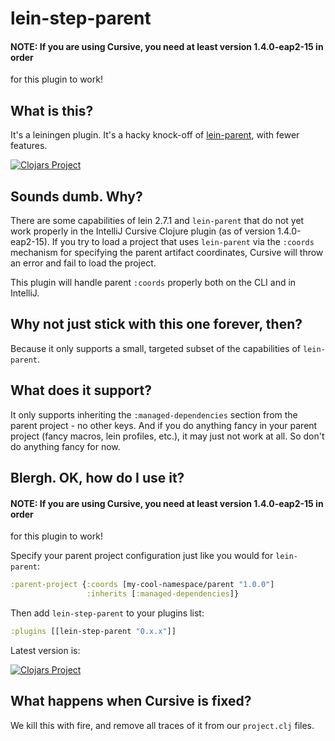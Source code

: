 # lein-step-parent

#### NOTE: If you are using Cursive, you need at least version 1.4.0-eap2-15 in order
for this plugin to work!

## What is this?

It's a leiningen plugin.  It's a hacky knock-off of
[lein-parent](https://github.com/achin/lein-parent), with fewer features.

[![Clojars Project](http://clojars.org/lein-step-parent/latest-version.svg)](http://clojars.org/lein-step-parent)

## Sounds dumb.  Why?

There are some capabilities of lein 2.7.1 and `lein-parent` that do not
yet work properly in the IntelliJ Cursive Clojure plugin (as of version
1.4.0-eap2-15).  If you try to load a project that uses `lein-parent`
via the `:coords` mechanism for specifying the parent artifact coordinates,
Cursive will throw an error and fail to load the project.

This plugin will handle parent `:coords` properly both on the CLI and
in IntelliJ.

## Why not just stick with this one forever, then?

Because it only supports a small, targeted subset of the capabilities of
`lein-parent`.

## What does it support?

It only supports inheriting the `:managed-dependencies` section from the
parent project - no other keys.  And if you do anything fancy in your
parent project (fancy macros, lein profiles, etc.), it may just not work at
all.  So don't do anything fancy for now.

## Blergh.  OK, how do I use it?

#### NOTE: If you are using Cursive, you need at least version 1.4.0-eap2-15 in order
for this plugin to work!

Specify your parent project configuration just like you would for
`lein-parent`:

```clj
:parent-project {:coords [my-cool-namespace/parent "1.0.0"]
                 :inherits [:managed-dependencies]}
```

Then add `lein-step-parent` to your plugins list:

```clj
:plugins [[lein-step-parent "0.x.x"]]
```

Latest version is:

[![Clojars Project](http://clojars.org/lein-step-parent/latest-version.svg)](http://clojars.org/lein-step-parent)

## What happens when Cursive is fixed?

We kill this with fire, and remove all traces of it from our `project.clj` files.
